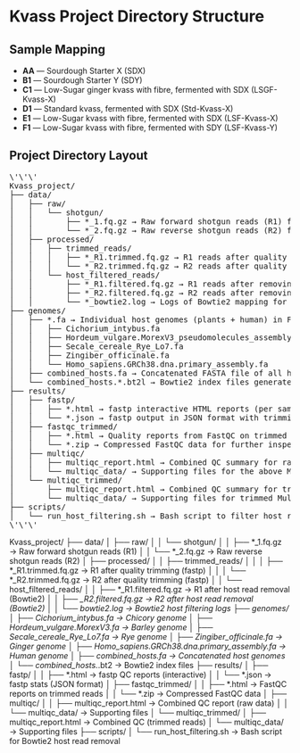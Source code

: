 # Kvass Project Directory Structure

## Sample Mapping

- **AA** — Sourdough Starter X (SDX)
- **B1** — Sourdough Starter Y (SDY)
- **C1** — Low-Sugar ginger kvass with fibre, fermented with SDX (LSGF-Kvass-X)
- **D1** — Standard kvass, fermented with SDX (Std-Kvass-X)
- **E1** — Low-Sugar kvass with fibre, fermented with SDX (LSF-Kvass-X)
- **F1** — Low-Sugar kvass with fibre, fermented with SDY (LSF-Kvass-Y)

## Project Directory Layout
<pre>\'\'\'
Kvass_project/
├── data/
│   ├── raw/
│   │   └── shotgun/
│   │       ├── *_1.fq.gz → Raw forward shotgun reads (R1) for each sample
│   │       └── *_2.fq.gz → Raw reverse shotgun reads (R2) for each sample
│   ├── processed/
│   │   ├── trimmed_reads/
│   │   │   ├── *_R1.trimmed.fq.gz → R1 reads after quality trimming (fastp)
│   │   │   └── *_R2.trimmed.fq.gz → R2 reads after quality trimming (fastp)
│   │   └── host_filtered_reads/
│   │       ├── *_R1.filtered.fq.gz → R1 reads after removing host-mapped reads (Bowtie2)
│   │       ├── *_R2.filtered.fq.gz → R2 reads after removing host-mapped reads (Bowtie2)
│   │       └── *_bowtie2.log → Logs of Bowtie2 mapping for host filtering
├── genomes/
│   ├── *.fa → Individual host genomes (plants + human) in FASTA format
│   │   ├── Cichorium_intybus.fa
│   │   ├── Hordeum_vulgare.MorexV3_pseudomolecules_assembly.dna.toplevel.fa
│   │   ├── Secale_cereale_Rye_Lo7.fa
│   │   ├── Zingiber_officinale.fa
│   │   └── Homo_sapiens.GRCh38.dna.primary_assembly.fa
│   ├── combined_hosts.fa → Concatenated FASTA file of all host genomes
│   └── combined_hosts.*.bt2l → Bowtie2 index files generated from combined_hosts.fa
├── results/
│   ├── fastp/
│   │   ├── *.html → fastp interactive HTML reports (per sample)
│   │   └── *.json → fastp output in JSON format with trimming stats
│   ├── fastqc_trimmed/
│   │   ├── *.html → Quality reports from FastQC on trimmed reads
│   │   └── *.zip → Compressed FastQC data for further inspection
│   ├── multiqc/
│   │   ├── multiqc_report.html → Combined QC summary for raw data
│   │   └── multiqc_data/ → Supporting files for the above MultiQC report
│   └── multiqc_trimmed/
│       ├── multiqc_report.html → Combined QC summary for trimmed data
│       └── multiqc_data/ → Supporting files for trimmed MultiQC summary
├── scripts/
│   └── run_host_filtering.sh → Bash script to filter host reads using Bowtie2
\'\'\'</pre>
Kvass_project/
├── data/
│   ├── raw/
│   │   └── shotgun/
│   │       ├── *_1.fq.gz           → Raw forward shotgun reads (R1)
│   │       └── *_2.fq.gz           → Raw reverse shotgun reads (R2)
│   ├── processed/
│   │   ├── trimmed_reads/
│   │   │   ├── *_R1.trimmed.fq.gz → R1 after quality trimming (fastp)
│   │   │   └── *_R2.trimmed.fq.gz → R2 after quality trimming (fastp)
│   │   └── host_filtered_reads/
│   │       ├── *_R1.filtered.fq.gz → R1 after host read removal (Bowtie2)
│   │       ├── *_R2.filtered.fq.gz → R2 after host read removal (Bowtie2)
│   │       └── *_bowtie2.log       → Bowtie2 host filtering logs
├── genomes/
│   ├── Cichorium_intybus.fa                            → Chicory genome
│   ├── Hordeum_vulgare.MorexV3_*.fa                    → Barley genome
│   ├── Secale_cereale_Rye_Lo7.fa                       → Rye genome
│   ├── Zingiber_officinale.fa                          → Ginger genome
│   ├── Homo_sapiens.GRCh38.dna.primary_assembly.fa     → Human genome
│   ├── combined_hosts.fa                               → Concatenated host genomes
│   └── combined_hosts.*.bt2                            → Bowtie2 index files
├── results/
│   ├── fastp/
│   │   ├── *.html         → fastp QC reports (interactive)
│   │   └── *.json         → fastp stats (JSON format)
│   ├── fastqc_trimmed/
│   │   ├── *.html         → FastQC reports on trimmed reads
│   │   └── *.zip          → Compressed FastQC data
│   ├── multiqc/
│   │   ├── multiqc_report.html → Combined QC report (raw data)
│   │   └── multiqc_data/       → Supporting files
│   └── multiqc_trimmed/
│       ├── multiqc_report.html → Combined QC (trimmed reads)
│       └── multiqc_data/       → Supporting files
├── scripts/
│   └── run_host_filtering.sh → Bash script for Bowtie2 host read removal

